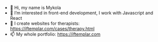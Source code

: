 - 👋 Hi, my name is Mykola
- 👀 I’m interested in front-end development, I work with Javascript and React
- 💞️ I create websites for therapists: https://iftemplar.com/cases/therapy.html
- 📫 My whole portfolio: https://iftemplar.com

<!---
iftemplar/iftemplar is a ✨ special ✨ repository because its `README.md` (this file) appears on your GitHub profile.
You can click the Preview link to take a look at your changes.
--->
